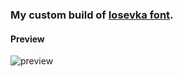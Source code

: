 ### My custom build of [Iosevka font](https://github.com/be5invis/Iosevka).

#### Preview
![preview](https://user-images.githubusercontent.com/9152330/220521582-eb40c684-cf3b-45bd-9939-69fa1ac0f9a0.png)
